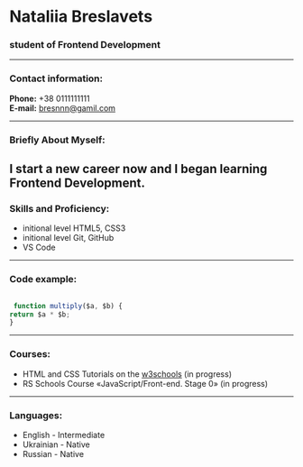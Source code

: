 # Nataliia Breslavets
### student of Frontend Development

---

### Contact information:

**Phone:** +38 0111111111<br>
**E-mail:** bresnnn@gamil.com<br>

---

### Briefly About Myself:

I start a new career now and I began learning Frontend Development.<br>
---

### Skills and Proficiency:

- initional level HTML5, CSS3
- initional level Git, GitHub
- VS Code

---

### Code example:


```javascript

 function multiply($a, $b) {
return $a * $b;
}
```
---

### Courses:

- HTML and CSS Tutorials on the [w3schools](https://www.w3schools.com/) (in progress)<br>
- RS Schools Course «JavaScript/Front-end. Stage 0» (in progress)

---

### Languages:

- English \- Intermediate 
- Ukrainian \- Native
- Russian \- Native

